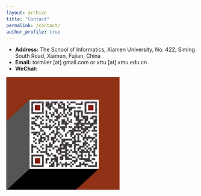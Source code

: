 ```yaml
---
layout: archive
title: "Contact"
permalink: /contact/
author_profile: true
---
```

* **Address:** The School of Informatics, Xiamen University,
No. 422, Siming South Road, Xiamen, Fujian, China
* **Email:** tormiier [at] gmail.com or xttu [at] xmu.edu.cn
* **WeChat:**

<img src="../images/wechat.jpg" style="height:300px"/>
